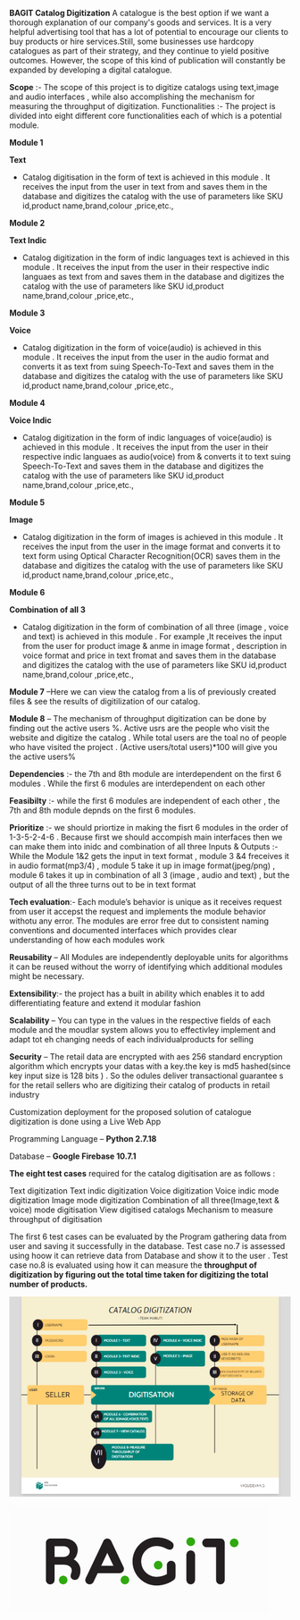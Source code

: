 **BAGIT Catalog Digitization**
A catalogue is the best option if we want a thorough explanation of our company's goods and services. It is a very helpful advertising tool that has a lot of potential to encourage our clients to buy products or hire services.Still, some businesses use hardcopy catalogues as part of their strategy, and they continue to yield positive outcomes. However, the scope of this kind of publication will constantly be expanded by developing a digital catalogue.

**Scope** :- The scope of this project is to digitize catalogs using text,image and audio interfaces , while also accomplishing the mechanism for measuring the throughput of digitization.
Functionalities :- The project is divided into eight different core functionalities each of which is a potential module. 

**Module 1**

**Text**

- Catalog digitisation in the form of text is achieved in this module . It receives the input from the user in text from and saves them in the database and digitizes the catalog with the use of parameters like SKU id,product name,brand,colour ,price,etc.,

**Module 2**

**Text Indic**
- Catalog digitization in the form of indic languages text is achieved in this module . It receives the input from the user in their respective indic languaes as text from and saves them in the database and digitizes the catalog with the use of parameters like SKU id,product name,brand,colour ,price,etc., 

**Module 3**

**Voice**
- Catalog digitization in the form of voice(audio) is achieved in this module . It receives the input from the user in the audio format and converts it as text from suing Speech-To-Text and saves them in the database and digitizes the catalog with the use of parameters like SKU id,product name,brand,colour ,price,etc., 

**Module 4**

**Voice Indic**
- Catalog digitization in the form of indic languages of voice(audio) is achieved in this module . It receives the input from the user in their respective indic languaes as audio(voice) from & converts it to text suing Speech-To-Text and saves them in the database and digitizes the catalog with the use of parameters like SKU id,product name,brand,colour ,price,etc., 

**Module 5**

**Image**
- Catalog digitization in the form of images is achieved in this module . It receives the input from the user in the image format and converts it to text form using Optical Character Recognition(OCR) saves them in the database and digitizes the catalog with the use of parameters like SKU id,product name,brand,colour ,price,etc., 

**Module 6**

**Combination of all 3**
- Catalog digitization in the form of combination of all three (image , voice and text) is achieved in this module . For example ,It receives the input from the user  for product image & anme in image format , description in voice format and price in text fromat and saves them in the database and digitizes the catalog with the use of parameters like SKU id,product name,brand,colour ,price,etc., 

**Module 7** –Here we can view the catalog from a lis of previously created files & see the results of digitilization of our catalog.

**Module 8** – The mechanism of throughput digitization can be done by finding out the active users %. Active usrs are the people who visit the website and digitize the catalog . While total users are the toal no of people who have visited the project . (Active users/total users)*100 will give you the active users%

**Dependencies** :- the 7th and 8th module are interdependent on the first 6 modules . While the first 6 modules are interdependent on each other

**Feasibilty** :- while the first 6 modules are independent of each other , the 7th and 8th module depnds on the first 6 modules. 

**Prioritize** :- we should priortize in making the fisrt 6 modules in the order of 1-3-5-2-4-6 . Because first we should accompish main interfaces then we can make them into inidc and combination of all three
Inputs & Outputs :- While the Module 1&2 gets the input in text format , module 3 &4 freceives it in audio format(mp3/4) , module 5 take it up in image format(jpeg/png) , module 6 takes it up in combination of all 3 (image , audio and text) , but the output of all the three turns out to be in text format

**Tech evaluation**:-
Each module’s behavior is unique as it receives request from user it accepst the request and implements the module behavior withotu any error. The modules are error free dut to consistent naming conventions and documented interfaces which provides clear understanding of how each modules work  

**Reusability** – All Modules are independently deployable units for algorithms it can be reused without the worry of identifying which additional modules might be necessary.

**Extensibility**:- the project has a built in ability which enables it to add differentiating feature and extend it modular fashion

**Scalability** – You can type in the values in the respective fields of each module and the moudlar system allows you to effectivley implement and adapt tot eh changing needs of each individualproducts for selling

**Security** – The retail data are encrypted with aes 256 standard encryption algorithm which encrypts your datas with a key.the key is md5 hashed(since key input size is 128 bits ) . So the odules deliver transactional guarantee s for the retail sellers who are digitizing their catalog of products in retail industry

Customization deployment for the proposed solution of catalogue digitization is done using a 
Live Web App

Programming Language – **Python 2.7.18**

Database – **Google Firebase 10.7.1**

**The eight test cases** required for the catalog digitisation are as follows : 

Text digitization
Text indic digitization
Voice digitization
Voice indic mode digitization
Image mode digitization
Combination of all three(Image,text & voice) mode digitisation
View digitised catalogs
Mechanism to measure throughput of digitisation 

The first 6 test cases can be evaluated by the Program gathering data from user and saving it
successfully in the database. Test case no.7 is assessed using hoow it can retrieve data from
Database and show it to the user . 
Test case no.8 is evaluated using how it can measure the
**throughput of digitization by figuring out the total time taken for digitizing the total number of products.**   

![Screenshot](cat-digi-modular-arch.png)



![Screenshot](cd_logo.png)


